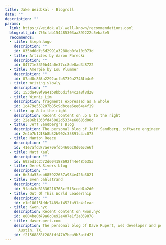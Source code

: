```yaml
---
title: Jake Weidokal - Blogroll
date: ""
description: ""
params:
  link: https://weidok.al/.well-known/recommendations.opml
  blogroll_id: 756cfab154485303aa899222c5eba3e5
  recommends:
  - title: Steph Ango
    description: ""
    id: 035bd0dfe6d2991a3288eb0fa10d073d
  - title: Articles by Aaron Parecki
    description: ""
    id: 04771e3320b44a0e37cc8de8ad3d8722
  - title: Amerpie by Lou Plummer
    description: ""
    id: 07ad8c865a2292acfb5739a27461b4c0
  - title: Writing Slowly
    description: ""
    id: 153da489f9a41b8bb6d1fa4c2a8f8d28
  - title: Winnie Lim
    description: fragments expressed as a whole
    id: 1c479e550207b85c9dbcea6ee64a4f19
  - title: up & to the right
    description: Recent content on up & to the right
    id: 22e86b1333fd45082d5334e68686d00d
  - title: Jeff Sandberg's Blog
    description: The personal blog of Jeff Sandberg, software engineer
    id: 2e4b7b1218b8b32b902c35891c4bc073
  - title: Manton Reece
    description: ""
    id: 41e7afd377ae70efdb4606c0d0603e6f
  - title: Matt Kaul
    description: ""
    id: 692ed1c2d72d604188692f44e48d6353
  - title: Derek Sivers blog
    description: ""
    id: 6e3da53ecb685922657a934e426b3021
  - title: Sven Dahlstrand
    description: ""
    id: 9fada3d32336216768cf5f3ccdd4b2d0
  - title: Out Of This World Leadership
    description: ""
    id: e1e180151ddc7489af452fa91c4e1eac
  - title: Kwon.nyc
    description: Recent content on Kwon.nyc
    id: e804be0b79a6c8e92e407e1f2a369878
  - title: daverupert.com
    description: The personal blog of Dave Rupert, web developer and podcaster from
      Austin, TX.
    id: f21568858f208fdf47b7bea9b3abfd21
---
```

